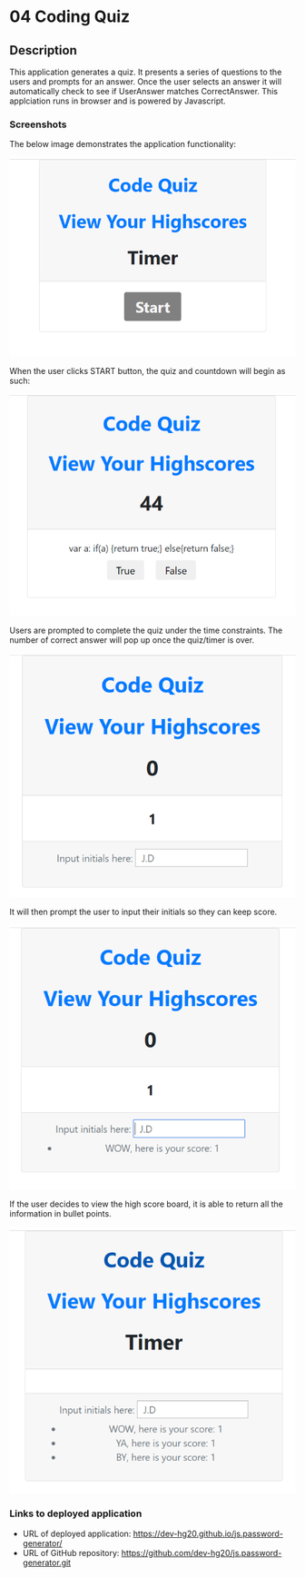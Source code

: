 # 04 Coding Quiz

## Description

This application generates a quiz. It presents a series of questions to the users and prompts for an answer. Once the user selects an answer it will automatically check to see if UserAnswer matches CorrectAnswer. This applciation runs in browser and is powered by Javascript.

### Screenshots

The below image demonstrates the application functionality:

![interface](/Assets/image/interface.png)

When the user clicks START button, the quiz and countdown will begin as such:

![quiz demo](/Assets/image/quiz-begins.PNG)

Users are prompted to complete the quiz under the time constraints. The number of correct answer will pop up once the quiz/timer is over.

![your score demo](/Assets/image/your-score.PNG)

It will then prompt the user to input their initials so they can keep score.

![initial and score demo](/Assets/image/storing-initial-and-score.PNG)

If the user decides to view the high score board, it is able to return all the information in bullet points.

![returning-local-storage demo](/Assets/image/returning-local-storage.PNG)

### Links to deployed application

- URL of deployed application: https://dev-hg20.github.io/js.password-generator/
- URL of GitHub repository: https://github.com/dev-hg20/js.password-generator.git
